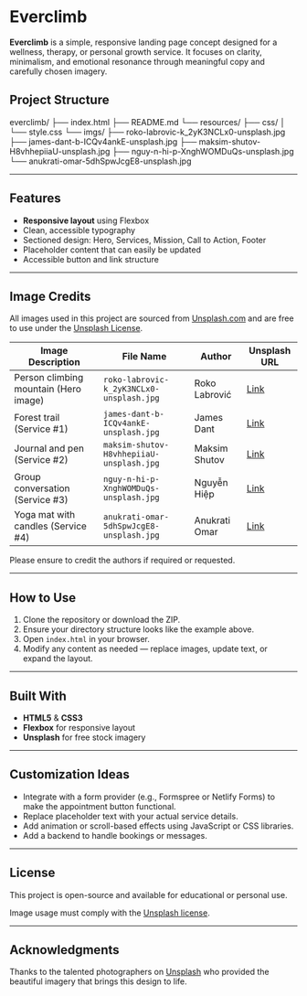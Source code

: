 # Everclimb

**Everclimb** is a simple, responsive landing page concept designed for a wellness, therapy, or personal growth service. It focuses on clarity, minimalism, and emotional resonance through meaningful copy and carefully chosen imagery.

## Project Structure

everclimb/
├── index.html
├── README.md
└── resources/
├── css/
│ └── style.css
└── imgs/
├── roko-labrovic-k_2yK3NCLx0-unsplash.jpg
├── james-dant-b-ICQv4ankE-unsplash.jpg
├── maksim-shutov-H8vhhepiiaU-unsplash.jpg
├── nguy-n-hi-p-XnghWOMDuQs-unsplash.jpg
└── anukrati-omar-5dhSpwJcgE8-unsplash.jpg 


---

## Features

- **Responsive layout** using Flexbox
- Clean, accessible typography
- Sectioned design: Hero, Services, Mission, Call to Action, Footer
- Placeholder content that can easily be updated
- Accessible button and link structure

---

## Image Credits

All images used in this project are sourced from [Unsplash.com](https://unsplash.com) and are free to use under the [Unsplash License](https://unsplash.com/license).

| Image Description                        | File Name                                   | Author               | Unsplash URL |
|-----------------------------------------|---------------------------------------------|----------------------|--------------|
| Person climbing mountain (Hero image)   | `roko-labrovic-k_2yK3NCLx0-unsplash.jpg`    | Roko Labrović        | [Link](https://unsplash.com/photos/k_2yK3NCLx0) |
| Forest trail (Service #1)               | `james-dant-b-ICQv4ankE-unsplash.jpg`       | James Dant           | [Link](https://unsplash.com/photos/b-ICQv4ankE) |
| Journal and pen (Service #2)            | `maksim-shutov-H8vhhepiiaU-unsplash.jpg`    | Maksim Shutov        | [Link](https://unsplash.com/photos/H8vhhepiiaU) |
| Group conversation (Service #3)         | `nguy-n-hi-p-XnghWOMDuQs-unsplash.jpg`      | Nguyễn Hiệp          | [Link](https://unsplash.com/photos/XnghWOMDuQs) |
| Yoga mat with candles (Service #4)      | `anukrati-omar-5dhSpwJcgE8-unsplash.jpg`    | Anukrati Omar        | [Link](https://unsplash.com/photos/5dhSpwJcgE8) |

Please ensure to credit the authors if required or requested.

---

## How to Use

1. Clone the repository or download the ZIP.
2. Ensure your directory structure looks like the example above.
3. Open `index.html` in your browser.
4. Modify any content as needed — replace images, update text, or expand the layout.

---

## Built With

- **HTML5** & **CSS3**
- **Flexbox** for responsive layout
- **Unsplash** for free stock imagery

---

## Customization Ideas

- Integrate with a form provider (e.g., Formspree or Netlify Forms) to make the appointment button functional.
- Replace placeholder text with your actual service details.
- Add animation or scroll-based effects using JavaScript or CSS libraries.
- Add a backend to handle bookings or messages.

---

## License

This project is open-source and available for educational or personal use.

Image usage must comply with the [Unsplash license](https://unsplash.com/license).

---

## Acknowledgments

Thanks to the talented photographers on [Unsplash](https://unsplash.com/) who provided the beautiful imagery that brings this design to life.
